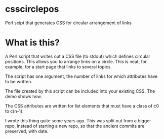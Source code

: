 # csscirclepos
Perl scipt that generates CSS for circular arrangement of links

# What is this?

A Perl script that writes out a CSS file (to stdout) which defines circular
positions. This allows you to arrange links on a circle. This is neat, for
example, for a start page that links to several topics.

The script has one argument, the number of links for which attributes have to be
written.

The file created by this script can be included into your existing CSS. The demo
shows how.

The CSS attributes are written for list elements that must have a class of c0 to
c(n-1).

I wrote this thing quite some years ago. This was split out from a bigger repo,
instead of starting a new repo, so that the ancient commits are preserved, with
date.
